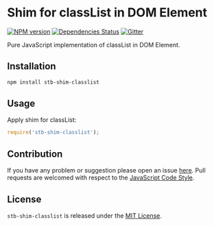 Shim for classList in DOM Element
=================================

[![NPM version](https://img.shields.io/npm/v/stb-shim-classlist.svg?style=flat-square)](https://www.npmjs.com/package/stb-shim-classlist)
[![Dependencies Status](https://img.shields.io/david/stbsdk/shim-classlist.svg?style=flat-square)](https://david-dm.org/stbsdk/shim-classlist)
[![Gitter](https://img.shields.io/badge/gitter-join%20chat-blue.svg?style=flat-square)](https://gitter.im/DarkPark/stbsdk)


Pure JavaScript implementation of classList in DOM Element.


## Installation ##

```bash
npm install stb-shim-classlist
```


## Usage ##

Apply shim for classList:

```js
require('stb-shim-classlist');
```


## Contribution ##

If you have any problem or suggestion please open an issue [here](https://github.com/stbsdk/shim-classlist/issues).
Pull requests are welcomed with respect to the [JavaScript Code Style](https://github.com/DarkPark/jscs).


## License ##

`stb-shim-classlist` is released under the [MIT License](license.md).

